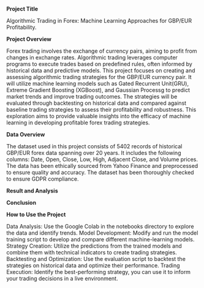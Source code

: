 **Project Title**

Algorithmic Trading in Forex: Machine Learning Approaches for GBP/EUR Profitability.

**Project Overview** 

Forex trading involves the exchange of currency pairs, aiming to profit from changes in exchange rates. Algorithmic trading leverages computer programs to execute trades based on predefined rules, often informed by historical data and predictive models. This project focuses on creating and assessing algorithmic trading strategies for the GBP/EUR currency pair. It will utilize machine learning models such as Gated Recurrent Unit(GRU), Extreme Gradient Boosting (XGBoost), and Gaussian Processg to predict market trends and improve trading outcomes. The strategies will be evaluated through backtesting on historical data and compared against baseline trading strategies to assess their profitability and robustness. This exploration aims to provide valuable insights into the efficacy of machine learning in developing profitable forex trading strategies.

**Data Overview**

The dataset used in this project consists of 5402 records of historical GBP/EUR forex data spanning over 20 years. It includes the following columns: Date, Open, Close, Low, High, Adjacent Close, and Volume prices. The data has been ethically sourced from Yahoo Finance and preprocessed to ensure quality and accuracy. The dataset has been thoroughly checked to ensure GDPR compliance.

**Result and Analysis**


**Conclusion**



**How to Use the Project**

Data Analysis: Use the Google Colab in the notebooks directory to explore the data and identify trends.
Model Development: Modify and run the model training script to develop and compare different machine-learning models.
Strategy Creation: Utilize the predictions from the trained models and combine them with technical indicators to create trading strategies.
Backtesting and Optimization: Use the evaluation script to backtest the strategies on historical data and optimize their performance.
Trading Execution: Identify the best-performing strategy, you can use it to inform your trading decisions in a live environment.
